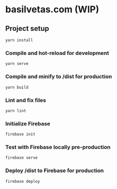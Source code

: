 # basilvetas.com (WIP)

## Project setup
```
yarn install
```

### Compile and hot-reload for development
```
yarn serve
```

### Compile and minify to /dist for production
```
yarn build
```

### Lint and fix files
```
yarn lint
```

### Initialize Firebase
```
firebase init
```

### Test with Firebase locally pre-production
```
firebase serve
```

### Deploy /dist to Firebase for production
```
firebase deploy
```